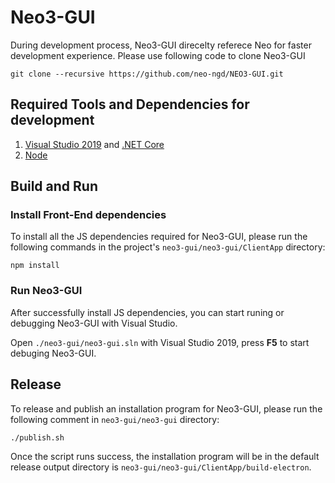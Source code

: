 # Neo3-GUI

During development process, Neo3-GUI direcelty referece Neo for faster development experience.  Please use following code to clone Neo3-GUI

```shellhttps://nodejs.org/
git clone --recursive https://github.com/neo-ngd/NEO3-GUI.git
```

## Required Tools and Dependencies for development

1. [Visual Studio 2019](https://visualstudio.microsoft.com/) and [.NET Core](https://dotnet.microsoft.com/download) 
2. [Node](https://nodejs.org/) 

## Build and Run

### Install Front-End dependencies
To install all the JS dependencies required for Neo3-GUI, please run the following commands in the project's `neo3-gui/neo3-gui/ClientApp` directory:

```
npm install
```

### Run Neo3-GUI
After successfully install JS dependencies, you can start runing or debugging Neo3-GUI with Visual Studio.

Open `./neo3-gui/neo3-gui.sln` with Visual Studio 2019, press **F5** to start debuging Neo3-GUI.

## Release
To release and publish an installation program for Neo3-GUI, please run the following comment in `neo3-gui/neo3-gui` directory:
```
./publish.sh
```
Once the script runs success,  the installation program will be in the default release output directory is `neo3-gui/neo3-gui/ClientApp/build-electron`. 

